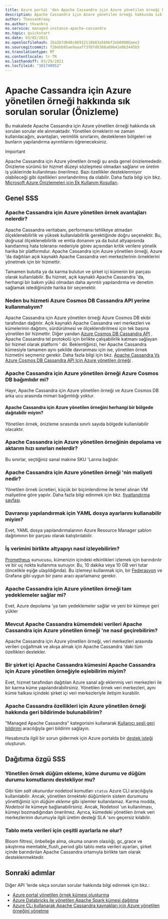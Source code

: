 ```yaml
---
title: Azure portal 'den Apache Cassandra için Azure yönetilen örneği hakkında sık sorulan sorular
description: Apache Cassandra için Azure yönetilen örneği hakkında sık sorulan sorular. Bu makalede, yönetilen örnekler, avantajlar, üretilen iş sınırları, desteklenen bölgeler ve diğer yapılandırma ayrıntılarının ne zaman kullanılacağı hakkındaki sorular ele alınmaktadır.
author: TheovanKraay
ms.author: thvankra
ms.service: managed-instance-apache-cassandra
ms.topic: quickstart
ms.date: 03/02/2021
ms.openlocfilehash: 1ba2b7d648c86912118b83a566bf2eb0800baee2
ms.sourcegitcommit: f28ebb95ae9aaaff3f87d8388a09b41e0b3445b5
ms.translationtype: MT
ms.contentlocale: tr-TR
ms.lasthandoff: 03/29/2021
ms.locfileid: "101748952"
---
```

# <a name="frequently-asked-questions-about-azure-managed-instance-for-apache-cassandra-preview"></a>Apache Cassandra için Azure yönetilen örneği hakkında sık sorulan sorular (Önizleme)

Bu makalede Apache Cassandra için Azure yönetilen örneği hakkında sık sorulan sorular ele alınmaktadır. Yönetilen örneklerin ne zaman kullanılacağını, avantajları, verimlilik sınırlarını, desteklenen bölgeleri ve bunların yapılandırma ayrıntılarını öğreneceksiniz.

> [!IMPORTANT]
> Apache Cassandra için Azure yönetilen örneği şu anda genel önizlemededir.
> Önizleme sürümü bir hizmet düzeyi sözleşmesi olmadan sağlanır ve üretim iş yüklerinde kullanılması önerilmez. Bazı özellikler desteklenmiyor olabileceği gibi özellikleri sınırlandırılmış da olabilir.
> Daha fazla bilgi için bkz. [Microsoft Azure Önizlemeleri için Ek Kullanım Koşulları](https://azure.microsoft.com/support/legal/preview-supplemental-terms/).

## <a name="general-faq"></a>Genel SSS

### <a name="what-are-the-benefits-azure-managed-instance-for-apache-cassandra"></a>Apache Cassandra için Azure yönetilen örnek avantajları nelerdir?

Apache Cassandra veritabanı, performansı tehlikeye atmadan ölçeklenebilirlik ve yüksek kullanılabilirlik gerektiğinde doğru seçenektir. Bu, doğrusal ölçeklenebilirlik ve emtia donanım ya da bulut altyapısında kanıtlanmış hata toleransı nedeniyle görev açısından kritik verilere yönelik harika bir platformdur. Apache Cassandra için Azure yönetilen örneği, Azure 'da dağıtılan açık kaynaklı Apache Cassandra veri merkezlerinin örneklerini yönetmek için bir hizmettir.

Tamamen bulutta ya da karma bulutun ve şirket içi kümenin bir parçası olarak kullanılabilir. Bu hizmet, açık kaynaklı Apache Cassandra 'da, herhangi bir bakım yükü olmadan daha ayrıntılı yapılandırma ve denetim sağlamak istediğinizde harika bir seçenektir.

### <a name="why-should-i-use-this-service-instead-of-azure-cosmos-db-cassandra-api"></a>Neden bu hizmeti Azure Cosmos DB Cassandra API yerine kullanmalıyım?

Apache Cassandra için Azure yönetilen örneği Azure Cosmos DB ekibi tarafından dağıtılır. Açık kaynaklı Apache Cassandra veri merkezleri ve kümelerinin dağıtımı, sürdürülmesi ve ölçeklendirilmesi için tek başına yönetilen bir hizmettir. Diğer yandan [Azure Cosmos DB Cassandra API](../cosmos-db/cassandra-introduction.md) , Apache Cassandra tel protokolü için birlikte çalışabilirlik katmanı sağlayan bir hizmet olarak platform ' dır. Beklentiğinizi, her Apache Cassandra kümesiyle tamamen aynı şekilde davranması için ise, yönetilen örnek hizmetini seçmeniz gerekir. Daha fazla bilgi için bkz. [Apache Cassandra Vs Azure Cosmos DB Cassandra API Için Azure yönetilen örneği](compare-cosmosdb-managed-instance.md) .

### <a name="is-azure-managed-instance-for-apache-cassandra-dependent-on-azure-cosmos-db"></a>Apache Cassandra için Azure yönetilen örneği Azure Cosmos DB bağımlıdır mi?

Hayır, Apache Cassandra için Azure yönetilen örneği ve Azure Cosmos DB arka ucu arasında mimari bağımlılığı yoktur. 

#### <a name="can-i-deploy-azure-managed-instance-for-apache-cassandra-in-any-region"></a>Apache Cassandra için Azure yönetilen örneğini herhangi bir bölgede dağıtabilir miyim?

Yönetilen örnek, önizleme sırasında sınırlı sayıda bölgede kullanılabilir olacaktır.

### <a name="what-are-the-storage-and-throughput-limits-of-azure-managed-instance-for-apache-cassandra"></a>Apache Cassandra için Azure yönetilen örneğinin depolama ve aktarım hızı sınırları nelerdir?

Bu sınırlar, seçtiğiniz sanal makine SKU 'Larına bağlıdır.

### <a name="what-is-the-cost-of-azure-managed-instance-for-apache-cassandra"></a>Apache Cassandra için Azure yönetilen örneği 'nin maliyeti nedir?

Yönetilen örnek ücretleri, küçük bir biçimlendirme ile temel alınan VM maliyetine göre yapılır. Daha fazla bilgi edinmek için bkz. [fiyatlandırma sayfası](https://azure.microsoft.com/pricing/details/managed-instance-apache-cassandra/).

### <a name="can-i-use-yaml-file-settings-to-configure-behavior"></a>Davranışı yapılandırmak için YAML dosya ayarlarını kullanabilir miyim?

Evet, YAML dosya yapılandırmalarının Azure Resource Manager şablon dağıtımının bir parçası olarak katıştırılabilir.

### <a name="how-can-i-monitor-infrastructure-along-with-throughput"></a>İş verimini birlikte altyapıyı nasıl izleyebilirim?

[Prometheus](https://prometheus.io/docs/introduction/overview/) sunucusu, kümenizin içindeki etkinlikleri izlemek için barındırılır ve bir uç nokta kullanıma sunuyor. Bu, 10 dakika veya 10 GB veri tutar (öncelikle eşiğe ulaşıldığında). Bu izlemeyi kullanmak için, bir [Federasyon](https://prometheus.io/docs/prometheus/latest/federation/) ve Grafana gibi uygun bir pano aracı ayarlamanız gerekir.

### <a name="does-azure-managed-instance-for-apache-cassandra-provide-full-backups"></a>Apache Cassandra için Azure yönetilen örneği tam yedeklemeler sağlar mi?

Evet, Azure depolama 'ya tam yedeklemeler sağlar ve yeni bir kümeye geri yükler

### <a name="how-can-i-migrate-data-from-my-existing-apache-cassandra-cluster-to-azure-managed-instance-for-apache-cassandra"></a>Mevcut Apache Cassandra kümemdeki verileri Apache Cassandra için Azure yönetilen örneği 'ne nasıl geçirebilirim?

Apache Cassandra için Azure yönetilen örneği, veri merkezleri arasında verileri çoğaltmak ve akışa almak için Apache Cassandra 'daki tüm özellikleri destekler.

### <a name="can-i-pair-an-on-premises-apache-cassandra-cluster-with-the-azure-managed-instance-for-apache-cassandra"></a>Bir şirket içi Apache Cassandra kümesini Apache Cassandra için Azure yönetilen örneğiyle eşlebilirim miyim?

Evet, hizmet tarafından dağıtılan Azure sanal ağı eklenmiş veri merkezleri ile bir karma küme yapılandırabilirsiniz. Yönetilen örnek veri merkezleri, aynı küme halkası içindeki şirket içi veri merkezleriyle iletişim kurabilir.

### <a name="where-can-i-give-feedback-on-azure-managed-instance-for-apache-cassandra-features"></a>Apache Cassandra özellikleri için Azure yönetilen örneği hakkında geri bildirimde bulunabilirim?

"Managed Apache Cassandra" kategorisini kullanarak [Kullanıcı sesli geri bildirimi](https://feedback.azure.com/forums/263030-azure-cosmos-db?category_id=398548) aracılığıyla geri bildirim sağlayın.

Hesabınızla ilgili bir sorun gidermek için Azure portalda bir [destek isteği](https://ms.portal.azure.com/#blade/Microsoft_Azure_Support/HelpAndSupportBlade/newsupportrequest) oluşturun.

## <a name="deployment-specific-faq"></a>Dağıtıma özgü SSS

### <a name="will-the-managed-instance-support-node-addition-cluster-status-and-node-status-commands"></a>Yönetilen örnek düğüm ekleme, küme durumu ve düğüm durumu komutlarını destekliyor mu?

Gibi tüm *salt okunurdur* nodetool komutları `status` Azure CLI aracılığıyla kullanılabilir. Ancak, yönetilen örnekteki düğümlerin sistem durumunu yönettiğimiz için *düğüm ekleme* gibi işlemler kullanılamaz. Karma modda, *Nodetool* ile kümeye bağlanabilirsiniz. Ancak, Nodetool 'un kullanılması, kümeyi bozmadığından önerilmez. Ayrıca, kümedeki yönetilen örnek veri merkezlerinin durumuyla ilgili üretim desteği SLA 'sını geçersiz kılabilir.

### <a name="what-happens-with-various-settings-for-table-metadata"></a>Tablo meta verileri için çeşitli ayarlarla ne olur?

Bloom filtresi, önbelleğe alma, okuma onarım olasılığı, gc_grace ve sıkıştırma memtable_flush_period gibi tablo meta verileri ayarları, şirket içinde barındırılan Apache Cassandra ortamıyla birlikte tam olarak desteklenmektedir.

## <a name="next-steps"></a>Sonraki adımlar

Diğer API 'lerde sıkça sorulan sorular hakkında bilgi edinmek için bkz.:

* [Azure portal yönetilen örnek kümesi oluşturma](create-cluster-portal.md)
* [Azure Databricks ile yönetilen Apache Spark kümesi dağıtma](deploy-cluster-databricks.md)
* [Azure CLı kullanarak Apache Cassandra kaynakları için Azure yönetilen örneğini yönetme](manage-resources-cli.md)